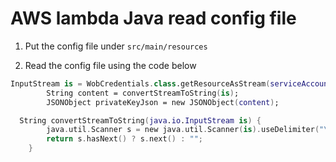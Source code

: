 # AWS lambda Java read config file

1. Put the config file under `src/main/resources`

2. Read the config file using the code below

```kotlin
InputStream is = WobCredentials.class.getResourceAsStream(serviceAccountPrivateKeyPath);
        String content = convertStreamToString(is);
        JSONObject privateKeyJson = new JSONObject(content);

  String convertStreamToString(java.io.InputStream is) {
        java.util.Scanner s = new java.util.Scanner(is).useDelimiter("\\A");
        return s.hasNext() ? s.next() : "";
    }
```            

